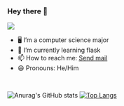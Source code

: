 ### Hey there 👋

![](https://komarev.com/ghpvc/?username=hetavv&style=flat-square)


- 🖥 I’m a computer science major
- 🌱 I’m currently learning flask
- 📫 How to reach me: <a href="mailto: hetav.1805@gmail.com"><u>Send mail</u></a>
- 😄 Pronouns: He/Him
<br>

![Anurag's GitHub stats](https://github-readme-stats.vercel.app/api?username=hetavv&hide=stars)
[![Top Langs](https://github-readme-stats.vercel.app/api/top-langs/?username=hetavv&layout=compact)](https://github.com/anuraghazra/github-readme-stats)
